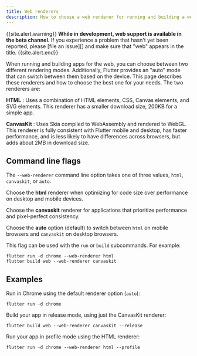 ```yaml
---
title: Web renderers
description: How to choose a web renderer for running and building a web app.
---
```


{{site.alert.warning}}
  **While in development, web support is available in the beta channel.**
  If you experience a problem that hasn't yet been reported, please
  [file an issue][] and make sure that "web" appears in the title.
{{site.alert.end}}

When running and building apps for the web, you can choose between two different
rendering modes. Additionally, Flutter provides an "auto" mode that can switch
between them based on the device. This page describes these renderers and how to
choose the best one for your needs. The two renderers are:

**HTML**
  : Uses a combination of HTML elements, CSS, Canvas elements, and SVG
  elements. This renderer has a smaller download size, 200KB for a simple app.

**CanvasKit**
  : Uses Skia compiled to WebAssembly and rendered to WebGL. This
  renderer is fully consistent with Flutter mobile and desktop, has faster
  performance, and is less likely to have differences across browsers, but adds
  about 2MB in download size.

## Command line flags

The `--web-renderer` command line option takes one of three values, `html`,
`canvaskit`, or `auto`.

Choose the **html** renderer when optimizing for code size over performance on
desktop and mobile devices.

Choose the **canvaskit** renderer for applications that prioritize performance
and pixel-perfect consistency.

Choose the **auto** option (default) to switch between `html` on mobile browsers
and `canvaskit` on desktop browsers.

This flag can be used with the `run` or `build` subcommands. For example:

```
flutter run -d chrome --web-renderer html
flutter build web --web-renderer canvaskit
```

## Examples

Run in Chrome using the default renderer option (`auto`):

```
flutter run -d chrome
```

Build your app in release mode, using just the CanvasKit renderer:

```
flutter build web --web-renderer canvaskit --release
```

Run  your app in profile mode using the HTML renderer:

```
flutter run -d chrome --web-renderer html --profile
```

